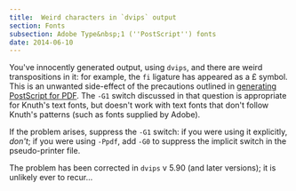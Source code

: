 ```yaml
---
title:  Weird characters in `dvips` output
section: Fonts
subsection: Adobe Type&nbsp;1 (''PostScript'') fonts
date: 2014-06-10
---
```


You've innocently generated output, using `dvips`, and there
are weird transpositions in it: for example, the `fi` ligature has
appeared as a &#xa3; symbol.
This is an unwanted side-effect of the precautions
outlined in [generating PostScript for PDF](FAQ-dvips-pdf.md).
The `-G1` switch discussed in that question is appropriate for
Knuth's text fonts, but doesn't work with text fonts that don't follow
Knuth's patterns (such as fonts supplied by Adobe).

If the problem arises, suppress the `-G1` switch: if you were using it
explicitly, _don't_; if you were using `-Ppdf`, add `-G0` to
suppress the implicit switch in the pseudo-printer file.

The problem has been corrected in `dvips` v&nbsp;5.90 (and later
versions); it is unlikely ever to recur&hellip;

